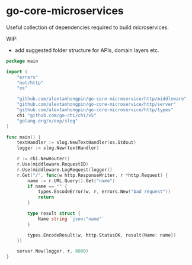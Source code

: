#  go-core-microservices


Useful collection of dependencies required to build microservices.


WIP:
- add suggested folder structure for APIs, domain layers etc.


```go
package main

import (
	"errors"
	"net/http"
	"os"

	"github.com/alextanhongpin/go-core-microservice/http/middleware"
	"github.com/alextanhongpin/go-core-microservice/http/server"
	"github.com/alextanhongpin/go-core-microservice/http/types"
	chi "github.com/go-chi/chi/v5"
	"golang.org/x/exp/slog"
)

func main() {
	textHandler := slog.NewTextHandler(os.Stdout)
	logger := slog.New(textHandler)

	r := chi.NewRouter()
	r.Use(middleware.RequestID)
	r.Use(middleware.LogRequest(logger))
	r.Get("/", func(w http.ResponseWriter, r *http.Request) {
		name := r.URL.Query().Get("name")
		if name == "" {
			types.EncodeError(w, r, errors.New("bad request"))
			return
		}

		type result struct {
			Name string `json:"name"`
		}

		types.EncodeResult(w, http.StatusOK, result{Name: name})
	})

	server.New(logger, r, 8080)
}
```

